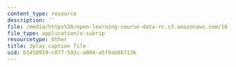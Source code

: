 ```yaml
---
content_type: resource
description: ''
file: /media/https%3A/open-learning-course-data-rc.s3.amazonaws.com/18-02sc-multivariable-calculus-fall-2010/b1450919c077592ca004a5f9ab667136_gzbWF-IdscE.vtt
file_type: application/x-subrip
resourcetype: Other
title: 3play caption file
uid: b1450919-c077-592c-a004-a5f9ab667136
---
```


